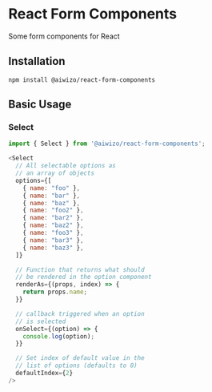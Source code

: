 # React Form Components

Some form components for React

## Installation

```
npm install @aiwizo/react-form-components
```

## Basic Usage


### Select
```JavaScript
import { Select } from '@aiwizo/react-form-components';

<Select 
  // All selectable options as
  // an array of objects
  options={[
    { name: "foo" },
    { name: "bar" },
    { name: "baz" },
    { name: "foo2" },
    { name: "bar2" },
    { name: "baz2" },
    { name: "foo3" },
    { name: "bar3" },
    { name: "baz3" },
  ]}

  // Function that returns what should
  // be rendered in the option component
  renderAs={(props, index) => {
    return props.name;
  }}

  // callback triggered when an option 
  // is selected
  onSelect={(option) => {
    console.log(option);
  }}

  // Set index of default value in the 
  // list of options (defaults to 0)
  defaultIndex={2}
/>
```

